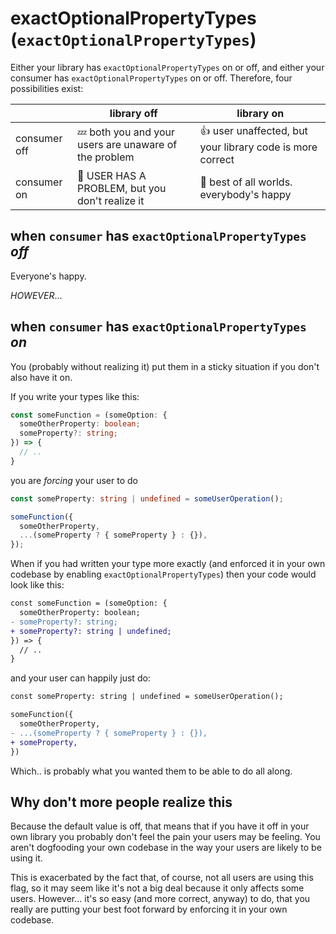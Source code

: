 # exactOptionalPropertyTypes (`exactOptionalPropertyTypes`)

Either your library has `exactOptionalPropertyTypes` on or off, and either your consumer has `exactOptionalPropertyTypes` on or off.  Therefore, four possibilities exist:

| | library off | library on |
| - | - | - |
| consumer off | :zzz: both you and your users are unaware of the problem | :thumbsup: user unaffected, but your library code is more correct |
| consumer on  |  :japanese_goblin: USER HAS A PROBLEM, but you don't realize it | :muscle: best of all worlds.  everybody's happy |

## when `consumer` has `exactOptionalPropertyTypes` _off_

Everyone's happy.

_HOWEVER_...

## when `consumer` has `exactOptionalPropertyTypes` _on_

You (probably without realizing it) put them in a sticky situation if you don't also have it on.

If you write your types like this:

```ts
const someFunction = (someOption: {
  someOtherProperty: boolean;
  someProperty?: string;
}) => {
  // ..
}
```

you are _forcing_ your user to do

```ts
const someProperty: string | undefined = someUserOperation();

someFunction({
  someOtherProperty,
  ...(someProperty ? { someProperty } : {}),
});
```

When if you had written your type more exactly (and enforced it in your own codebase by enabling `exactOptionalPropertyTypes`) then your code would look like this:

```diff
const someFunction = (someOption: {
  someOtherProperty: boolean;
- someProperty?: string;
+ someProperty?: string | undefined;
}) => {
  // ..
}
```

and your user can happily just do:

```diff
const someProperty: string | undefined = someUserOperation();

someFunction({
  someOtherProperty,
- ...(someProperty ? { someProperty } : {}),
+ someProperty,
})
```

Which.. is probably what you wanted them to be able to do all along.

## Why don't more people realize this

Because the default value is off, that means that if you have it off in your own library you probably don't feel the pain your users may be feeling.  You aren't dogfooding your own codebase in the way your users are likely to be using it.

This is exacerbated by the fact that, of course, not all users are using this flag, so it may seem like it's not a big deal because it only affects some users.  However... it's so easy (and more correct, anyway) to do, that you really are putting your best foot forward by enforcing it in your own codebase.
